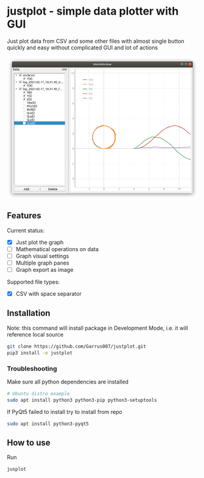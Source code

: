 # justplot - simple data plotter with GUI

Just plot data from CSV and some other files with almost single
button quickly and easy without complicated GUI and lot of actions

![](img/justplot.png)

## Features
Current status:
 - [X] Just plot the graph
 - [ ] Mathematical operations on data
 - [ ] Graph visual settings
 - [ ] Multiple graph panes
 - [ ] Graph export as image

Supported file types:
 - [x] CSV with space separator

## Installation

Note: this command will install package in Development Mode, i.e. it will reference local source

```sh
git clone https://github.com/Garrus007/justplot.git
pip3 install -e justplot
```

### Troubleshooting

Make sure all python dependencies are installed
```sh
# Ubuntu distro example
sudo apt install python3 python3-pip python3-setuptools
```

If PyQt5 failed to install try to install from repo
```sh
sudo apt install python3-pyqt5
```

## How to use
Run
```sh
jusplot
```
